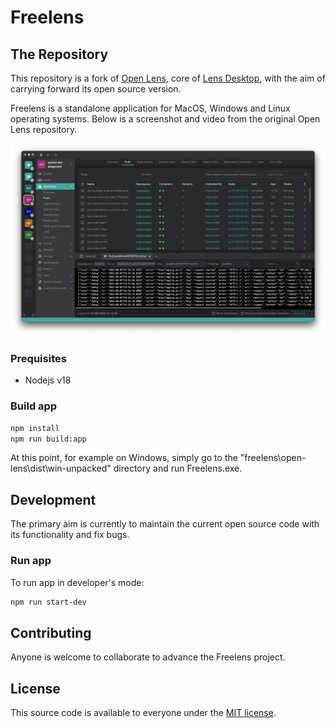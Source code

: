 # Freelens

## The Repository

This repository is a fork of [Open Lens](https://github.com/freelensapp/freelens/tree/master), core of [Lens Desktop](https://k8slens.dev), with the aim of carrying forward its open source version.

Freelens is a standalone application for MacOS, Windows and Linux operating systems.
Below is a screenshot and video from the original Open Lens repository.

![Screenshot](.github/screenshot.png)

### Prequisites

* Nodejs v18

### Build app

```sh
npm install
npm run build:app
```

At this point, for example on Windows, simply go to the
"freelens\open-lens\dist\win-unpacked" directory and run Freelens.exe.

## Development

The primary aim is currently to maintain the current open source code with its functionality and fix bugs.

### Run app

To run app in developer's mode:

```sh
npm run start-dev
```

## Contributing

Anyone is welcome to collaborate to advance the Freelens project.

## License

This source code is available to everyone under the [MIT license](./LICENSE).
